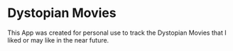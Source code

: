 # Dystopian Movies 

This App was created for personal use to track the Dystopian Movies that I liked or may like in the near future.
